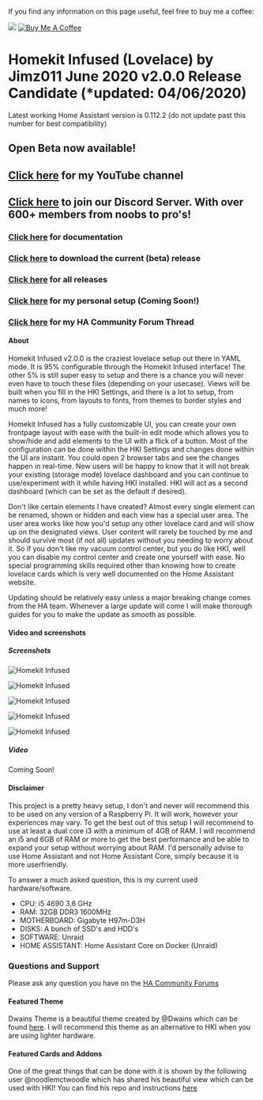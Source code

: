 If you find any information on this page useful, feel free to buy me a coffee: 

<a href="https://paypal.me/JimmySchings" target="_blank"><img src="https://github.com/jimz011/homeassistant/blob/master/docs/paypal-donate-button.png" ></a>
<a href="https://www.buymeacoffee.com/w8Jnf6Hit" target="_blank"><img src="https://www.buymeacoffee.com/assets/img/custom_images/orange_img.png" alt="Buy Me A Coffee" style="height: auto !important;width: auto !important;" ></a>
# Homekit Infused (Lovelace) by Jimz011 June 2020 v2.0.0 Release Candidate (*updated: 04/06/2020)
Latest working Home Assistant version is 0.112.2 (do not update past this number for best compatibility)

## Open Beta now available!

## [Click here](https://www.youtube.com/jimz011) for my YouTube channel
## [Click here](https://discord.gg/7yt64uX) to join our Discord Server. With over 600+ members from noobs to pro's!

### [Click here](https://jimz011.github.io/homekit-infused/) for documentation
### [Click here](https://github.com/jimz011/homekit-infused/archive/2.0.0.rc.zip) to download the current (beta) release
### [Click here](https://github.com/jimz011/homekit-infused/releases) for all releases
### [Click here](https://github.com/jimz011/homekit-infused/tree/personal) for my personal setup (Coming Soon!)
### [Click here](https://community.home-assistant.io/t/homekit-infused-hki-v0-13-3/117086/1) for my HA Community Forum Thread



#### About
Homekit Infused v2.0.0 is the craziest lovelace setup out there in YAML mode. It is 95% configurable through the Homekit Infused interface! The other 5% is still super easy to setup and there is a chance you will never even have to touch these files (depending on your usecase). Views will be built when you fill in the HKI Settings, and there is a lot to setup, from names to icons, from layouts to fonts, from themes to border styles and much more!

Homekit Infused has a fully customizable UI, you can create your own frontpage layout with ease with the built-in edit mode which allows you to show/hide and add elements to the UI with a flick of a button. Most of the configuration can be done within the HKI Settings and changes done within the UI are instant. You could open 2 browser tabs and see the changes happen in real-time. New users will be happy to know that it will not break your existing (storage mode) lovelace dashboard and you can continue to use/experiment with it while having HKI installed. HKI will act as a second dashboard (which can be set as the default if desired).

Don't like certain elements I have created? Almost every single element can be renamed, shown or hidden and each view has a special user area. The user area works like how you'd setup any other lovelace card and will show up on the designated views. User content will rarely be touched by me and should survive most (if not all) updates without you needing to worry about it. So if you don't like my vacuum control center, but you do like HKI, well you can disable my control center and create one yourself with ease. No special programming skills required other than knowing how to create lovelace cards which is very well documented on the Home Assistant website.

Updating should be relatively easy unless a major breaking change comes from the HA team. Whenever a large update will come I will make thorough guides for you to make the update as smooth as possible. 

#### Video and screenshots
##### Screenshots

![Homekit Infused](HiShoot_20200402_013646.png)

![Homekit Infused](HiShoot_20200422_201852.png)

![Homekit Infused](HiShoot_20200422_202500.png)

![Homekit Infused](HiShoot_20200422_202526.png)

![Homekit Infused](HiShoot_20200422_202622.png)

##### Video
Coming Soon!

#### Disclaimer
This project is a pretty heavy setup, I don't and never will recommend this to be used on any version of a Raspberry Pi. It will work, however your experiences may vary. To get the best out of this setup I will recommend to use at least a dual core i3 with a minimum of 4GB of RAM. I will recommend an i5 and 6GB of RAM or more to get the best performance and be able to expand your setup without worrying about RAM. I'd personally advise to use Home Assistant and not Home Assistant Core, simply because it is more userfriendly.

To answer a much asked question, this is my current used hardware/software.
- CPU: i5 4690 3,6 GHz
- RAM: 32GB DDR3 1600MHz
- MOTHERBOARD: Gigabyte H97m-D3H
- DISKS: A bunch of SSD's and HDD's
- SOFTWARE: Unraid
- HOME ASSISTANT: Home Assistant Core on Docker (Unraid)

### Questions and Support

Please ask any question you have on the [HA Community Forums](https://community.home-assistant.io/t/homekit-infused-hki-v0-13-3/117086/1)

#### Featured Theme
Dwains Theme is a beautiful theme created by @Dwains which can be found [here](https://github.com/dwainscheeren/lovelace-dwains-theme). I will recommend this theme as an alternative to HKI when you are using lighter hardware.

#### Featured Cards and Addons
One of the great things that can be done with it is shown by the following user @noodlemctwoodle which has shared his beautiful view which can be used with HKI! You can find his repo and instructions [here](https://github.com/noodlemctwoodle/homeassistant) 
